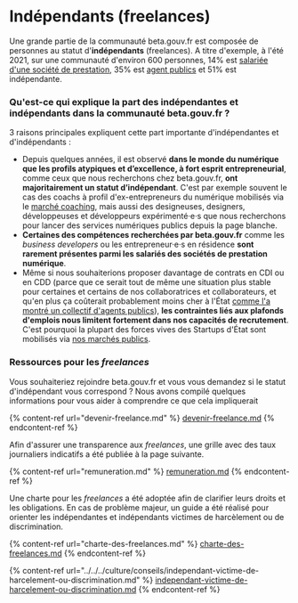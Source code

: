 # Indépendants (freelances)

Une grande partie de la communauté beta.gouv.fr est composée de personnes au statut d'**indépendants** (freelances). A titre d'exemple, à l'été 2021, sur une communauté d'environ 600 personnes, 14% est [salariée d'une société de prestation](../salaries-des-societes-de-prestation.md), 35% est [agent publics](../fonctionnaires-et-contractuels-de-la-fonction-publique.md) et 51% est indépendante.&#x20;

### Qu'est-ce qui explique la part des indépendantes et indépendants dans la communauté beta.gouv.fr ?&#x20;

3 raisons principales expliquent cette part importante d'indépendantes et d'indépendants :&#x20;

* Depuis quelques années, il est observé **dans le monde du numérique que les profils atypiques et d’excellence, à fort esprit entrepreneurial**, comme ceux que nous recherchons chez beta.gouv.fr, **ont majoritairement un statut d’indépendant**. C'est par exemple souvent le cas des coachs à profil d'ex-entrepreneurs du numérique mobilisés via le [marché coaching](../../../../gerer-sa-startup-detat-ou-de-territoires-au-quotidien/gestion-administrative/marches-publics-beta.gouv.fr/marche-coaching.md), mais aussi des designeuses, designers, développeuses et développeurs expérimenté·e·s que nous recherchons pour lancer des services numériques publics depuis la page blanche.&#x20;
* **Certaines des compétences recherchées par beta.gouv.fr** comme les _business developers_ ou les entrepreneur·e·s en résidence **sont rarement présentes parmi les salariés des sociétés de prestation numérique**.
* Même si nous souhaiterions proposer davantage de contrats en CDI ou en CDD (parce que ce serait tout de même une situation plus stable pour certaines et certains de nos collaboratrices et collaborateurs, et qu'en plus ça coûterait probablement moins cher à l'État [comme l'a montré un collectif d'agents publics](https://nosservicespublics.fr/externalisation)), **les contraintes liés aux plafonds d'emplois nous limitent fortement dans nos capacités de recrutement**. C'est pourquoi la plupart des forces vives des Startups d'État sont mobilisés via [nos marchés publics](../../../../gerer-sa-startup-detat-ou-de-territoires-au-quotidien/gestion-administrative/marches-publics-beta.gouv.fr/).

### Ressources pour les _freelances_

Vous souhaiteriez rejoindre beta.gouv.fr et vous vous demandez si le statut d'indépendant vous correspond ? Nous avons compilé quelques informations pour vous aider à comprendre ce que cela impliquerait

{% content-ref url="devenir-freelance.md" %}
[devenir-freelance.md](devenir-freelance.md)
{% endcontent-ref %}

Afin d'assurer une transparence aux _freelances_, une grille avec des taux journaliers indicatifs a été publiée à la page suivante.

{% content-ref url="remuneration.md" %}
[remuneration.md](remuneration.md)
{% endcontent-ref %}

Une charte pour les _freelances_ a été adoptée afin de clarifier leurs droits et les obligations. En cas de problème majeur, un guide a été réalisé pour orienter les indépendantes et indépendants victimes de harcèlement ou de discrimination.

{% content-ref url="charte-des-freelances.md" %}
[charte-des-freelances.md](charte-des-freelances.md)
{% endcontent-ref %}

{% content-ref url="../../../culture/conseils/independant-victime-de-harcelement-ou-discrimination.md" %}
[independant-victime-de-harcelement-ou-discrimination.md](../../../culture/conseils/independant-victime-de-harcelement-ou-discrimination.md)
{% endcontent-ref %}

